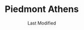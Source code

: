 ---
layout: location-page
date: Last Modified
description: "Local COVID-19 testing is available at Piedmont Athens in Watkinsville, Georgia, USA."
permalink: "locations/georgia/watkinsville/piedmont-athens/"
tags:
  - locations
  - georgia
title: Piedmont Athens
uniqueName: piedmont-athens
state: Georgia
stateAbbr: GA
hood: "Watkinsville"
address: "1305 Jennings Mill Rd"
city: "Watkinsville"
zip: "30677"
zipsNearby: "30807 31024 31026 31032 31033 31034 31038 31045 31046 30817 30819 31059 31061 31062 30820 31064 30821 31085 31087 30824 30828 31094 29840 29628 29643 29655 29659 29675 29684 29689 29693 30004 30005 30009 30022 30023 30510 30619 30601 30602 30603 30604 30605 30606 30607 30608 30609 30612 30301 30302 30303 30304 30305 30306 30307 30308 30309 30310 30311 30312 30313 30314 30315 30316 30317 30318 30319 30320 30321 30322 30324 30325 30326 30327 30328 30329 30330 30332 30333 30334 30338 30339 30340 30341 30342 30343 30344 30345 30346 30348 30350 30353 30354 30355 30356 30357 30358 30359 30360 30361 30362 30363 30366 30368 30369 30370 30371 30374 30375 30377 30378 30380 30384 30385 30388 30392 30394 30396 30398 31106 31107 31119 31126 31131 31139 31141 31145 31146 31150 31156 31192 31193 31195 31196 39901 30011 30002 30511 30620 30621 30622 30623 30516 30624 30517 30625 30515 30518 30519 30520 30169 30627 30521 30523 30021 30527 30528 30628 30629 30529 30530 30599 30288 30012 30013 30094 30531 30014 30015 30016 30630 30631 30028 30040 30041 30019 30533 30597 30633 30534 30030 30031 30032 30033 30034 30035 30036 30037 30535 30544 30634 30026 30029 30095 30096 30097 30098 30099 30538 30635 30294 30638 30216 30542 30297 30298 30639 30501 30503 30504 30506 30507 30543 30641 30017 30642 30228 30643 30545 30645 30547 30548 30646 30647 30233 30549 30234 30018 30236 30237 30238 30553 30042 30043 30044 30045 30046 30049 30648 30047 30048 30038 30058 30248 30052 30250 30554 30252 30253 30650 30055 30557 30558 30655 30656 30260 30287 30563 30564 30056 30565 30003 30010 30071 30091 30092 30093 30502 30566 30054 30567 30072 30070 30660 30074 30273 30274 30296 30075 30076 30077 30662 30663 30079 30664 30665 30039 30078 30025 30666 30667 30671 30281 30083 30086 30087 30088 30024 30573 30575 30668 30577 30598 30084 30085 30580 30669 30673 30677 30678 30680 30683 30073 30347 30376 30379 30386 30387 30389 30390 30399 30596 31120 31191 31197 31198 31199" 
mapUrl: "http://maps.apple.com/?q=Piedmont+Athens&address=1305+Jennings+Mill+Rd,Watkinsville,Georgia,30677"
locationType: Drive-thru
phone: "866-460-1119"
website: "undefined"
onlineBooking: undefined
closed: undefined
closedUpdate: June 30th, 2020
notes: "By appointment only. For individuals with symptoms."
days: Weekdays
hours: 9AM-3PM
ctaMessage: Call 866-460-1119
ctaUrl: "tel:866-460-1119"
---
